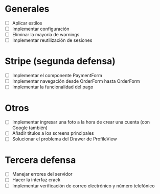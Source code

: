 # Generales
- [ ] Aplicar estilos
- [ ] Implementar configuración
- [ ] Eliminar la mayoría de warnings
- [ ] Implementar reutilización de sesiones

# Stripe (segunda defensa)
- [ ] Implementar el componente PaymentForm
- [ ] Implementar navegación desde OrderForm hasta OrderForm
- [ ] Implementar la funcionalidad del pago

# Otros
- [ ] Implementar ingresar una foto a la hora de crear una cuenta (con Google también)
- [ ] Añadir títulos a los screens principales
- [ ] Solucionar el problema del Drawer de ProfileView

# Tercera defensa
- [ ] Manejar errores del servidor
- [ ] Hacer la interfaz crack
- [ ] Implementar verificación de correo electrónico y número telefónico
